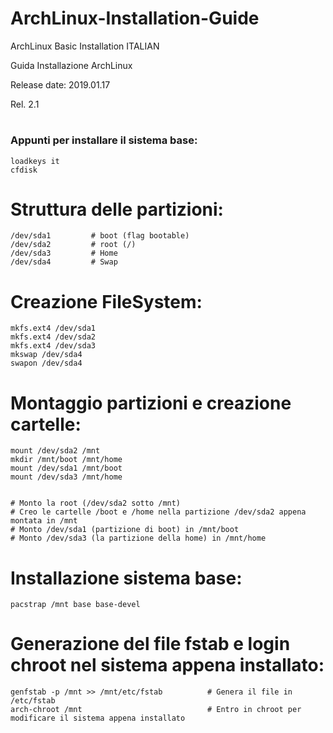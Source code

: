 # ArchLinux-Installation-Guide





ArchLinux Basic Installation ITALIAN



Guida Installazione ArchLinux



Release date: 2019.01.17



Rel. 2.1



#

### Appunti per installare il sistema base: ##





```
loadkeys it
cfdisk
```

# Struttura delle partizioni:

```
/dev/sda1         # boot (flag bootable)
/dev/sda2         # root (/)
/dev/sda3         # Home
/dev/sda4         # Swap
```

# Creazione FileSystem:
```
mkfs.ext4 /dev/sda1
mkfs.ext4 /dev/sda2
mkfs.ext4 /dev/sda3
mkswap /dev/sda4
swapon /dev/sda4
```
# Montaggio partizioni e creazione cartelle:
```
mount /dev/sda2 /mnt
mkdir /mnt/boot /mnt/home
mount /dev/sda1 /mnt/boot
mount /dev/sda3 /mnt/home


# Monto la root (/dev/sda2 sotto /mnt) 
# Creo le cartelle /boot e /home nella partizione /dev/sda2 appena montata in /mnt
# Monto /dev/sda1 (partizione di boot) in /mnt/boot
# Monto /dev/sda3 (la partizione della home) in /mnt/home
```
# Installazione sistema base:
```
pacstrap /mnt base base-devel
```
# Generazione del file fstab e login chroot nel sistema appena installato:
```
genfstab -p /mnt >> /mnt/etc/fstab          # Genera il file in /etc/fstab
arch-chroot /mnt                            # Entro in chroot per modificare il sistema appena installato
